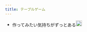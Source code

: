 ```yaml
---
title: テーブルゲーム
---
```


* 作ってみたい気持ちがずっとある<img src='https://scrapbox.io/api/pages/blu3mo-public/blu3mo/icon' alt='blu3mo.icon' height="19.5"/>
